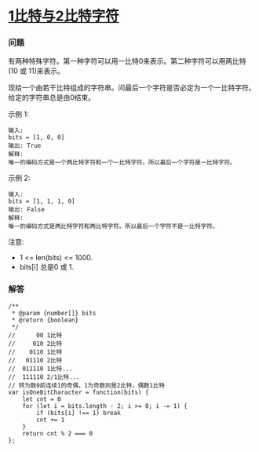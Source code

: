 # [1比特与2比特字符](https://leetcode-cn.com/problems/1-bit-and-2-bit-characters)

### 问题

有两种特殊字符。第一种字符可以用一比特0来表示。第二种字符可以用两比特(10 或 11)来表示。

现给一个由若干比特组成的字符串。问最后一个字符是否必定为一个一比特字符。给定的字符串总是由0结束。

示例 1:

```
输入:
bits = [1, 0, 0]
输出: True
解释:
唯一的编码方式是一个两比特字符和一个一比特字符。所以最后一个字符是一比特字符。
```
示例 2:

```
输入:
bits = [1, 1, 1, 0]
输出: False
解释:
唯一的编码方式是两比特字符和两比特字符。所以最后一个字符不是一比特字符。
```
注意:

* 1 <= len(bits) <= 1000.
* bits[i] 总是0 或 1.

### 解答

```
/**
 * @param {number[]} bits
 * @return {boolean}
 */
//      00 1比特
//     010 2比特
//    0110 1比特
//   01110 2比特
//  011110 1比特...
//  111110 2/1比特...
// 转为数0前连续1的奇偶，1为奇数则是2比特，偶数1比特
var isOneBitCharacter = function(bits) {
    let cnt = 0
    for (let i = bits.length - 2; i >= 0; i -= 1) {
        if (bits[i] !== 1) break
        cnt += 1
    }
    return cnt % 2 === 0
};
```
